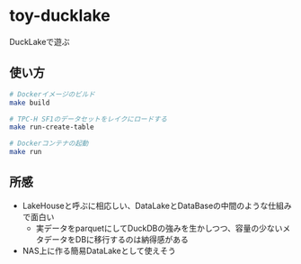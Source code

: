 # toy-ducklake

DuckLakeで遊ぶ

## 使い方

```sh
# Dockerイメージのビルド
make build

# TPC-H SF1のデータセットをレイクにロードする
make run-create-table

# Dockerコンテナの起動
make run
```

## 所感

- LakeHouseと呼ぶに相応しい、DataLakeとDataBaseの中間のような仕組みで面白い
  - 実データをparquetにしてDuckDBの強みを生かしつつ、容量の少ないメタデータをDBに移行するのは納得感がある
- NAS上に作る簡易DataLakeとして使えそう
